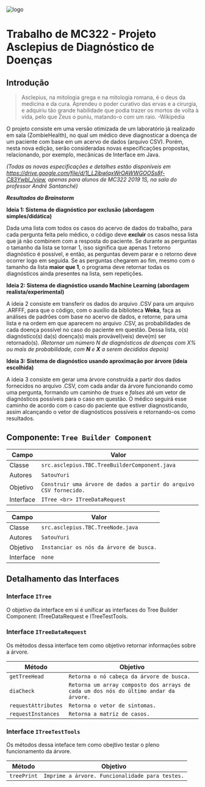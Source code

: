 ![logo](https://i.ibb.co/bRCKZQf/logoV3.png)

# Trabalho de MC322 - Projeto Asclepius de Diagnóstico de Doenças

## Introdução

> Asclepius, na mitologia grega e na mitologia romana, é o deus da medicina e da cura. Aprendeu o poder curativo das ervas e a cirurgia, e adquiriu tão grande habilidade que podia trazer os mortos de volta à vida, pelo que Zeus o puniu, matando-o com um raio.
>-Wikipédia

O projeto consiste em uma versão otimizada de um laboratório já realizado em sala (ZombieHealth), no qual um médico deve diagnosticar a doença de um paciente com base em um acervo de dados (arquivo CSV). Porém, nesta nova edição, serão consideradas novas especificações propostas, relacionando, por exemplo, mecânicas de Interface em Java. 

<i>(Todas as novas especificações e detalhes estão disponíveis em https://drive.google.com/file/d/1l_L2ibwlqxWrOAWWGOOSs8f-C83Ywbl_/view, apenas para alunos de MC322 2019 1S, na sala do professor André Santanché)</i>

<b><i>Resultados do Brainstorm</i></b>

<b>Ideia 1: Sistema de diagnóstico por exclusão (abordagem simples/didática)</b>

Dada uma lista com todos os casos do acervo de dados do trabalho, para cada pergunta feita pelo médico, o código deve <b>excluir</b> os casos nessa lista que já não combinem com a resposta do paciente. Se durante as perguntas o tamanho da lista se tornar 1, isso significa que apenas 1 retorno diagnóstico é possível, e então, as perguntas devem parar e o retorno deve ocorrer logo em seguida. Se as perguntas chegarem ao fim, mesmo com o tamanho da lista <b>maior que 1</b>, o programa deve retornar todas os diagnósticos ainda presentes na lista, sem repetições.

<b>Ideia 2: Sistema de diagnóstico usando Machine Learning (abordagem realista/experimental)</b>

A ideia 2 consiste em transferir os dados do arquivo .CSV para um arquivo .ARFFF, para que o código, com o auxílio da biblioteca <b>Weka</b>, faça as análises de padrões com base no acervo de dados, e retorne, para uma lista e na ordem em que aparecem no arquivo .CSV, as probabilidades de cada doença possível no caso do paciente em questão. Dessa lista, o(s) diagnóstico(s) da(s) doença(s) mais provável(veis) deve(m) ser retornado(s). <i>(Retornar um número N de diagnósticos de doenças com X% ou mais de probabilidade, com <b>N</b> e <b>X</b> a serem decididos depois)</i>

<b>Ideia 3: Sistema de diagnóstico usando aproximação por árvore (ideia escolhida)</b>

A ideia 3 consiste em gerar uma árvore construída a partir dos dados fornecidos no arquivo .CSV, com cada andar da árvore funcionando como uma pergunta, formando um caminho de <i>trues</i> e <i>falses</i> até um vetor de diagnósticos possíveis para o caso em questão. O médico seguirá esse caminho de acordo com o caso do paciente que estiver diagnosticando, assim alcançando o vetor de diagnósticos possíveis e retornando-os como resultados.

## Componente: `Tree Builder Component`

Campo | Valor
----- | -----
Classe | `src.asclepius.TBC.TreeBuilderComponent.java`
Autores | `SatouYuri`
Objetivo | `Construir uma árvore de dados a partir do arquivo CSV fornecido.`
Interface | `ITree <br> ITreeDataRequest`

Campo | Valor
----- | -----
Classe | `src.asclepius.TBC.TreeNode.java`
Autores | `SatouYuri`
Objetivo | `Instanciar os nós da árvore de busca.`
Interface | `none`

## Detalhamento das Interfaces

### Interface `ITree`
O objetivo da interface em si é unificar as interfaces do Tree Builder Component: ITreeDataRequest e ITreeTestTools.

### Interface `ITreeDataRequest`
Os métodos dessa interface tem como objetivo retornar informações sobre a árvore.

Método | Objetivo
-------| --------
`getTreeHead` | `Retorna o nó cabeça da árvore de busca.`
`diaCheck` | `Retorna um array composto dos arrays de cada um dos nós do último andar da árvore.`
`requestAttributes` | `Retorna o vetor de sintomas.`
`requestInstances` | `Retorna a matriz de casos.`

### Interface `ITreeTestTools`
Os métodos dessa inteface tem como obejtivo testar o pleno funcionamento da árvore.

Método | Objetivo
-------| --------
`treePrint` | `Imprime a árvore. Funcionalidade para testes.`

